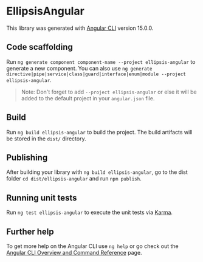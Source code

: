 # EllipsisAngular

This library was generated with [Angular CLI](https://github.com/angular/angular-cli) version 15.0.0.

## Code scaffolding

Run `ng generate component component-name --project ellipsis-angular` to generate a new component. You can also use `ng generate directive|pipe|service|class|guard|interface|enum|module --project ellipsis-angular`.
> Note: Don't forget to add `--project ellipsis-angular` or else it will be added to the default project in your `angular.json` file. 

## Build

Run `ng build ellipsis-angular` to build the project. The build artifacts will be stored in the `dist/` directory.

## Publishing

After building your library with `ng build ellipsis-angular`, go to the dist folder `cd dist/ellipsis-angular` and run `npm publish`.

## Running unit tests

Run `ng test ellipsis-angular` to execute the unit tests via [Karma](https://karma-runner.github.io).

## Further help

To get more help on the Angular CLI use `ng help` or go check out the [Angular CLI Overview and Command Reference](https://angular.io/cli) page.
